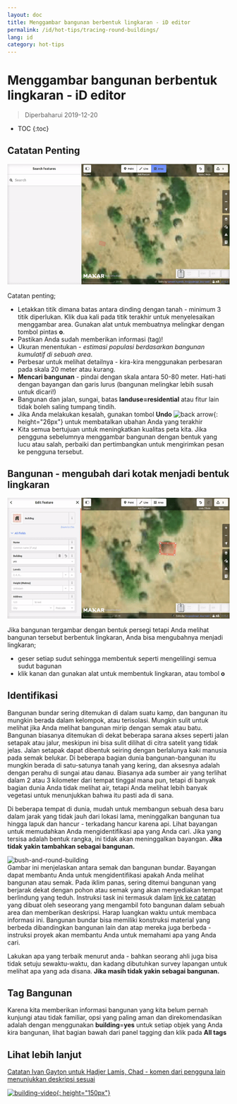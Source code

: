 ```yaml
---
layout: doc
title: Menggambar bangunan berbentuk lingkaran - iD editor
permalink: /id/hot-tips/tracing-round-buildings/
lang: id
category: hot-tips
---
```


Menggambar bangunan berbentuk lingkaran - iD editor
============

> Diperbaharui 2019-12-20

- TOC
{:toc}

Catatan Penting
----------

![Round Buildings][]


Catatan penting;  

- Letakkan titik dimana batas antara dinding dengan tanah - minimum 3 titik diperlukan. Klik dua kali pada titik terakhir untuk menyelesaikan menggambar area. Gunakan alat untuk membuatnya melingkar dengan tombol pintas **o**.  
- Pastikan Anda sudah memberikan informasi (tag)!  
- Ukuran menentukan - *estimasi populasi berdasarkan bangunan kumulatif di sebuah area*.  
- Perbesar untuk melihat detailnya - kira-kira menggunakan perbesaran pada skala 20 meter atau kurang.  
- **Mencari bangunan** - pindai dengan skala antara 50-80 meter. Hati-hati dengan bayangan dan garis lurus (bangunan melingkar lebih susah untuk dicari!)  
- Bangunan dan jalan, sungai, batas **landuse=residential** atau fitur lain tidak boleh saling tumpang tindih.  
- Jika Anda melakukan kesalah, gunakan tombol **Undo**  ![back arrow]{: height="26px"} untuk membatalkan ubahan Anda yang terakhir  
- Kita semua bertujuan untuk meningkatkan kualitas peta kita. Jika pengguna sebelumnya menggambar bangunan dengan bentuk yang lucu atau salah, perbaiki dan pertimbangkan untuk mengirimkan pesan ke pengguna tersebut.  

Bangunan - mengubah dari kotak menjadi bentuk lingkaran
-------------------------------------

![Square to round][]  

Jika bangunan tergambar dengan bentuk persegi tetapi Anda melihat bangunan tersebut berbentuk lingkaran, Anda bisa mengubahnya menjadi lingkaran;

- geser setiap sudut sehingga membentuk seperti mengelilingi semua sudut bagunan
- klik kanan dan gunakan alat untuk membentuk lingkaran, atau tombol **o**   

Identifikasi
---------------

Bangunan bundar sering ditemukan di dalam suatu kamp, dan bangunan itu mungkin berada dalam kelompok, atau terisolasi. Mungkin sulit untuk melihat jika Anda melihat bangunan mirip dengan semak atau batu. Bangunan biasanya ditemukan di dekat beberapa sarana akses seperti jalan setapak atau jalur, meskipun ini bisa sulit dilihat di citra satelit yang tidak jelas. Jalan setapak dapat dibentuk seiring dengan  berlalunya kaki manusia pada semak belukar. Di beberapa bagian dunia bangunan-bangunan itu mungkin berada di satu-satunya tanah yang kering, dan aksesnya adalah dengan perahu di sungai atau danau. Biasanya ada sumber air yang terlihat dalam 2 atau 3 kilometer dari tempat tinggal mana pun, tetapi di banyak bagian dunia Anda tidak melihat air, tetapi Anda melihat lebih banyak vegetasi untuk menunjukkan bahwa itu pasti ada di sana.  

Di beberapa tempat di dunia, mudah untuk membangun sebuah desa baru dalam jarak yang tidak jauh dari lokasi lama, meninggalkan bangunan tua hingga lapuk dan hancur - terkadang hancur karena api. Lihat bayangan untuk memudahkan Anda mengidentifikasi apa yang Anda cari. Jika yang tersisa adalah bentuk rangka, ini tidak akan meninggalkan bayangan. **Jika tidak yakin tambahkan sebagai bangunan.**  

![bush-and-round-building][]  
Gambar ini menjelaskan antara semak dan bangunan bundar. Bayangan dapat membantu Anda untuk mengidentifikasi apakah Anda melihat bangunan atau semak. Pada iklim panas, sering ditemui bangunan yang berjarak dekat dengan pohon atau semak yang akan menyediakan tempat berlindung yang teduh. Instruksi task ini termasuk dalam  [link ke catatan](https://www.openstreetmap.org/user/IvanGayton/diary/38612) yang dibuat oleh seseorang yang mengambil foto bangunan dalam sebuah area dan memberikan deskripsi. Harap luangkan waktu untuk membaca informasi ini. Bangunan bundar bisa memiliki konstruksi material yang berbeda dibandingkan bangunan lain dan atap mereka juga berbeda - instruksi proyek akan membantu Anda untuk memahami apa yang Anda cari.  

Lakukan apa yang terbaik menurut anda - bahkan seorang ahli juga bisa tidak setuju sewaktu-waktu, dan kadang dibutuhkan survey lapangan untuk melihat apa yang ada disana. **Jika masih tidak yakin sebagai bangunan.**  

Tag Bangunan
-------------

Karena kita memberikan informasi bangunan yang kita belum pernah kunjungi atau tidak familiar, opsi yang paling aman dan direkomendasikan adalah dengan menggunakan **building**=**yes** untuk setiap objek yang Anda kira bangunan, lihat bagian bawah dari panel tagging dan klik pada **All tags**

Lihat lebih lanjut  
---------

[Catatan Ivan Gayton untuk Hadjer Lamis, Chad - komen dari pengguna lain menunjukkan deskripsi sesuai](https://www.openstreetmap.org/user/IvanGayton/diary/38612)

[![building-video]{: height="150px"}](https://www.youtube.com/watch?v=VPJz-AucqF4&index=7&list=PLb9506_-6FMHZ3nwn9heri3xjQKrSq1hN "Humanitarian OpenStreetMap Team Tutorial Videos - Adding a Building to OpenStreetMap")  


[keymon]:/images/hot-tips/keymon.png
[Round Buildings]: /images/hot-tips/round_building.gif "Demonstration of mapping a round building"
[Square to round]: /images/hot-tips/square-round-building.gif "Demonstrating changing a square to round building"  
[bush-and-round-building]: /images/hot-tips/bush-and-round-building.png "Round building next to a bush"
[back arrow]: /images/beginner/back-arrow.png "Undo"
[building-video]: /images/hot-tips/building-video.png "Humanitarian OpenStreetMap Team Tutorial Videos - Adding a Building to OpenStreetMap"